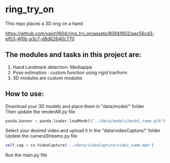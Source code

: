# ring_try_on
This repo places a 3D ring on a hand 

https://github.com/vaish1604/ring_try_on/assets/80941602/aac56cd3-ef03-4f0b-a3c7-d8d62640c770

      
## The modules and tasks in this project are:     
1. Hand Landmark detection:  Mediapipe
2. Pose estimation : custom function using rigid tranform
3. 3D modules are custom modules

## How to use:
Download your 3D models and place them in "data/model/" folder     
Then update the renderAR.py file    
```python
panda.banner = panda.loader.loadModel("../data/models/model_name.glb")
```
Select your desired video and upload it in the "data/videoCapture/" folder     
Update the cameraStreams.py file
```python
self.cap = cv.VideoCapture('../data/videoCapture/video_name.mp4')
```

Run the main.py file




